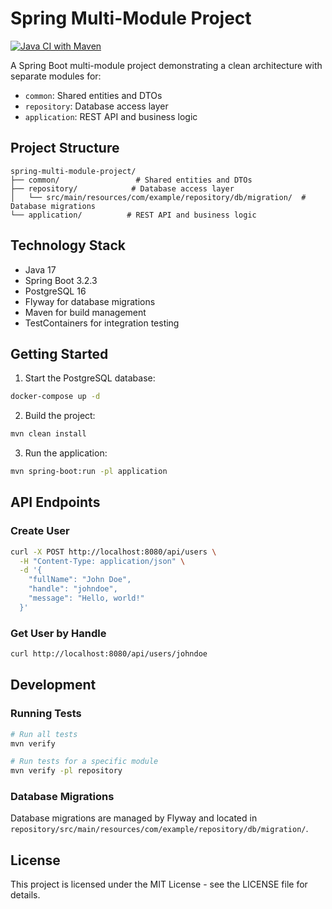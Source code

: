 # Spring Multi-Module Project

[![Java CI with Maven](https://github.com/ashwanthfernando/spring-multi-module-project/actions/workflows/maven.yml/badge.svg)](https://github.com/ashwanthfernando/spring-multi-module-project/actions/workflows/maven.yml)

A Spring Boot multi-module project demonstrating a clean architecture with separate modules for:
- `common`: Shared entities and DTOs
- `repository`: Database access layer
- `application`: REST API and business logic

## Project Structure

```
spring-multi-module-project/
├── common/                 # Shared entities and DTOs
├── repository/            # Database access layer
│   └── src/main/resources/com/example/repository/db/migration/  # Database migrations
└── application/          # REST API and business logic
```

## Technology Stack

- Java 17
- Spring Boot 3.2.3
- PostgreSQL 16
- Flyway for database migrations
- Maven for build management
- TestContainers for integration testing

## Getting Started

1. Start the PostgreSQL database:
```bash
docker-compose up -d
```

2. Build the project:
```bash
mvn clean install
```

3. Run the application:
```bash
mvn spring-boot:run -pl application
```

## API Endpoints

### Create User
```bash
curl -X POST http://localhost:8080/api/users \
  -H "Content-Type: application/json" \
  -d '{
    "fullName": "John Doe",
    "handle": "johndoe",
    "message": "Hello, world!"
  }'
```

### Get User by Handle
```bash
curl http://localhost:8080/api/users/johndoe
```

## Development

### Running Tests
```bash
# Run all tests
mvn verify

# Run tests for a specific module
mvn verify -pl repository
```

### Database Migrations
Database migrations are managed by Flyway and located in `repository/src/main/resources/com/example/repository/db/migration/`.

## License

This project is licensed under the MIT License - see the LICENSE file for details. 